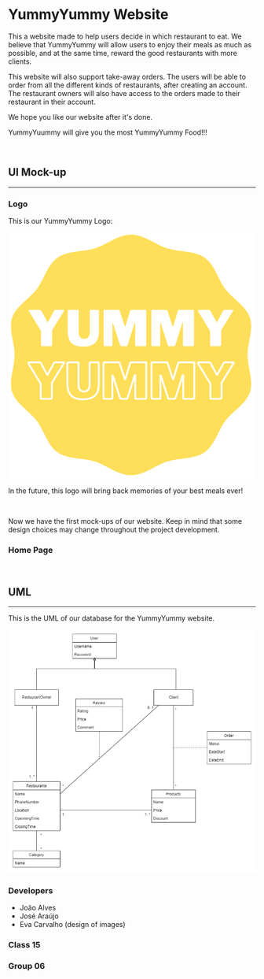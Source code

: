 # YummyYummy Website

This a website made to help users decide in which restaurant to eat. We believe that YummyYummy will allow users to enjoy their meals as much as possible, and at the same time, reward the good restaurants with more clients.

This website will also support take-away orders. The users will be able to order from all the different kinds of restaurants, after creating an account. The restaurant owners will also have access to the orders made to their restaurant in their account.

We hope you like our website after it's done.

YummyYuummy will give you the most YummyYummy Food!!! 

<br>

## UI Mock-up
--------------------------------------------------------
### Logo
This is our YummyYummy Logo:

![Logo](images/yummy_logo_transparent_bg.png)

In the future, this logo will bring back memories of your best meals ever!

<br>

Now we have the first mock-ups of our website. Keep in mind that some design choices may change throughout the project development. 

### Home Page



<br>

## UML
------------------------------------------------------------

This is the UML of our database for the YummyYummy website.

![UML](images/yummy_UML.jpg)

### Developers

- João Alves 
- José Araújo
- Eva Carvalho (design of images)


### Class 15
### Group 06